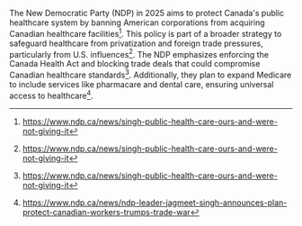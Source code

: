 The New Democratic Party (NDP) in 2025 aims to protect Canada's public healthcare system by banning American corporations from acquiring Canadian healthcare facilities[^1]. This policy is part of a broader strategy to safeguard healthcare from privatization and foreign trade pressures, particularly from U.S. influences[^2]. The NDP emphasizes enforcing the Canada Health Act and blocking trade deals that could compromise Canadian healthcare standards[^3]. Additionally, they plan to expand Medicare to include services like pharmacare and dental care, ensuring universal access to healthcare[^4].

[^1]: https://www.ndp.ca/news/singh-public-health-care-ours-and-were-not-giving-it  
[^2]: https://www.ndp.ca/news/singh-public-health-care-ours-and-were-not-giving-it  
[^3]: https://www.ndp.ca/news/singh-public-health-care-ours-and-were-not-giving-it  
[^4]: https://www.ndp.ca/news/ndp-leader-jagmeet-singh-announces-plan-protect-canadian-workers-trumps-trade-war
